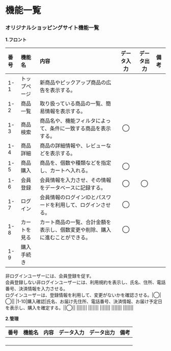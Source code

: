 # 機能一覧
### オリジナルショッピングサイト機能一覧
**1.フロント**

|番号|機能名|内容|データ入力|データ出力|備考|
|:---|:---|:---|:---:|:---:|:---|
|1-1|トップページ|新商品やピックアップ商品の広告を表示する。||||
|1-2|商品一覧|取り扱っている商品の一覧、簡易情報を表示する。||||
|1-3|商品検索|商品名や、機能フィルタによって、条件に一致する商品を表示する。|◯|||
|1-4|商品詳細|商品の詳細情報や、レビューなどを表示する。||||
|1-5|商品購入|商品を、個数や種類などを指定し、カートへ入れる。|◯|||
|1-6|会員登録|会員情報を入力させ、その情報をデータベースに記録する。|◯|◯||
|1-7|ログイン|会員情報のログインIDとパスワードを利用して、ログインさせる。|◯|||
|1-8|カートを見る|カート商品の一覧、合計金額を表示し、個数変更や削除、購入に進むことができる。|◯|||
|1-9|購入手続き|
非ログインユーザーには、会員登録を促す。
<br>会員登録しない非ログインユーザーには、利用規約を表示し、氏名、住所、電話番号、決済情報を入力させる。
<br>ログインユーザーは、登録情報を利用して、変更がないかを確認させる。|◯|◯||
|1-10|購入確認|氏名、お届け先住所、電話番号、決済情報、お届け予定日を表示し、購入を確定する。||◯||
|||||||
|||||||
|||||||
|||||||
|||||||

**2.管理**

|番号|機能名|内容|データ入力|データ出力|備考|
|:---|:---|:---|:---:|:---:|:---|
|||||||
|||||||
|||||||
|||||||
